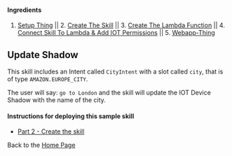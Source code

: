 #### Ingredients

1. [Setup Thing](../setup-thing/README.md#title) || 2. [Create The Skill](../step-2.md#title) || 3. [Create The Lambda Function](../step-3.md#title) || 4. [Connect Skill To Lambda & Add IOT Permissions](../step-4.md#title) || 5. [Webapp-Thing](../step-5.md#title)

## Update Shadow <a id="title"></a>


This skill includes an Intent called ```CityIntent``` with a slot called ```city```, that is of type ```AMAZON.EUROPE_CITY```.

The user will say: ```go to London``` and the skill will update the IOT Device Shadow with the name of the city.

#### Instructions for deploying this sample skill




 * [Part 2 - Create the skill](./PAGE2.md#title)


Back to the [Home Page](../README.md#title)
